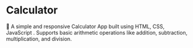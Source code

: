 # Calculator
🚀 A simple and responsive Calculator App built using  HTML, CSS, JavaScript . Supports basic arithmetic operations like addition, subtraction, multiplication, and division.
